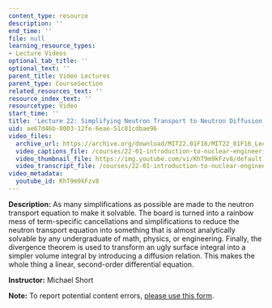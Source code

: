 ```yaml
---
content_type: resource
description: ''
end_time: ''
file: null
learning_resource_types:
- Lecture Videos
optional_tab_title: ''
optional_text: ''
parent_title: Video Lectures
parent_type: CourseSection
related_resources_text: ''
resource_index_text: ''
resourcetype: Video
start_time: ''
title: 'Lecture 22: Simplifying Neutron Transport to Neutron Diffusion'
uid: ae67d46b-8003-12fe-6eae-51c81cdbae96
video_files:
  archive_url: https://archive.org/download/MIT22.01F16/MIT22_01F16_Lec22_300k.mp4
  video_captions_file: /courses/22-01-introduction-to-nuclear-engineering-and-ionizing-radiation-fall-2016/21807d0c233457c6bef31ec31eda6fea_KhT9m9kFzv8.vtt
  video_thumbnail_file: https://img.youtube.com/vi/KhT9m9kFzv8/default.jpg
  video_transcript_file: /courses/22-01-introduction-to-nuclear-engineering-and-ionizing-radiation-fall-2016/f99fcc86c441741c12c6f209db7c2d67_KhT9m9kFzv8.pdf
video_metadata:
  youtube_id: KhT9m9kFzv8
---
```


**Description:** As many simplifications as possible are made to the neutron transport equation to make it solvable. The board is turned into a rainbow mess of term-specific cancellations and simplifications to reduce the neutron transport equation into something that is almost analytically solvable by any undergraduate of math, physics, or engineering. Finally, the divergence theorem is used to transform an ugly surface integral into a simpler volume integral by introducing a diffusion relation. This makes the whole thing a linear, second-order differential equation.

**Instructor:** Michael Short

**Note:** To report potential content errors, [please use this form](https://forms.gle/8B2zcUvfCtgJdTdE7).